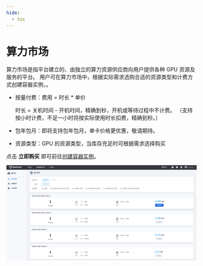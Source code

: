 ```yaml
---
hide:
  - toc
---
```


# 算力市场

算力市场是指平台建立的、由独立的算力资源供应商向用户提供各种 GPU 资源及服务的平台。
用户可在算力市场中，根据实际需求选购合适的资源类型和计费方式创建容器实例，。

- 按量付费：费用 = 时长 * 单价

    时长 = 关机时间 - 开机时间，精确到秒，开机或等待过程中不计费。
  （支持按小时计费，不足一小时将按实际使用时长扣费，精确到秒。）

- 包年包月：即将支持包年包月，单卡价格更优惠，敬请期待。
  
- 资源类型：GPU 的资源类型，当库存充足时可根据需求选择购买
  
点击 **立即购买** 即可前往[创建容器实例](instance.md)。

![算力市场](../zestu/images/gpumarket.PNG)
